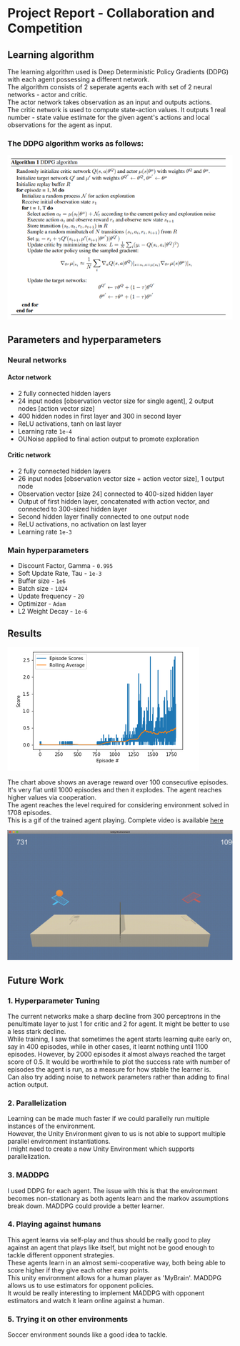 

# Project Report - Collaboration and Competition

## Learning algorithm

The learning algorithm used is Deep Deterministic Policy Gradients (DDPG) with each agent possessing a different network. <br/>
The algorithm consists of 2 seperate agents each with set of 2 neural networks - actor and critic. <br/>
The actor network takes observation as an input and outputs actions.  <br/>
The critic network is used to compute state-action values. It outputs 1 real number - state value estimate for the given agent's actions and local observations for the agent as input. <br/>

### The DDPG algorithm works as follows:
![Algo](Images/algorithm.png)

## Parameters and hyperparameters

### Neural networks

#### Actor network

- 2 fully connected hidden layers
- 24 input nodes [observation vector size for single agent], 2 output nodes [action vector size]
- 400 hidden nodes in first layer and 300 in second layer
- ReLU activations, tanh on last layer
- Learning rate `1e-4`
- OUNoise applied to final action output to promote exploration

#### Critic network

- 2 fully connected hidden layers
- 26 input nodes [observation vector size + action vector size], 1 output node
- Observation vector [size 24] connected to 400-sized hidden layer
- Output of first hidden layer, concatenated with action vector, and connected to 300-sized hidden layer
- Second hidden layer finally connected to one output node
- ReLU activations, no activation on last layer
- Learning rate `1e-3`

### Main hyperparameters

- Discount Factor, Gamma - `0.995`
- Soft Update Rate, Tau - `1e-3`
- Buffer size - `1e6`
- Batch size - `1024`
- Update frequency - `20`
- Optimizer - `Adam`
- L2 Weight Decay - `1e-6`


## Results

![Learning Curve](Images/scores.png)

The chart above shows an average reward over 100 consecutive episodes.<br/>
It's very flat until 1000 episodes and then it explodes. The agent reaches higher values via cooperation.<br/>
The agent reaches the level required for considering environment solved in 1708 episodes.<br/>
This is a gif of the trained agent playing. Complete video is available [here](/Videos/Agent.mov)

![GIF](/Videos/Agent.gif)

## Future Work

### 1. Hyperparameter Tuning
The current networks make a sharp decline from 300 perceptrons in the penultimate layer to just 1 for critic and 2 for agent. It might be better to use a less stark decline. <br/>
While training, I saw that sometimes the agent starts learning quite early on, say in 400 episodes, while in other cases, it learnt nothing until 1100 episodes. However, by 2000 episodes it almost always reached the target score of 0.5. It would be worthwhile to plot the success rate with number of episodes the agent is run, as a measure for how stable the learner is. <br/>
Can also try adding noise to network parameters rather than adding to final action output.

### 2. Parallelization
Learning can be made much faster if we could parallelly run multiple instances of the environment. <br/>
However, the Unity Environment given to us is not able to support multiple parallel environment instantiations. <br/>
I might need to create a new Unity Environment which supports parallelization.

### 3. MADDPG
I used DDPG for each agent. The issue with this is that the environment becomes non-stationary as both agents learn and the markov assumptions break down. MADDPG could provide a better learner.

### 4. Playing against humans
This agent learns via self-play and thus should be really good to play against an agent that plays like itself, but might not be good enough to tackle different opponent strategies. <br/>
These agents learn in an almost semi-cooperative way, both being able to score higher if they give each other easy points. <br/>
This unity environment allows for a human player as 'MyBrain'. MADDPG allows us to use estimators for opponent policies.<br/>
It would be really interesting to implement MADDPG with opponent estimators and watch it learn online against a human.

### 5. Trying it on other environments
Soccer environment sounds like a good idea to tackle.


```python

```
